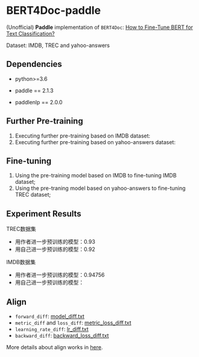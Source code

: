 # BERT4Doc-paddle

(Unofficial) **Paddle** implementation of `BERT4Doc`: [How to Fine-Tune BERT for Text Classification?](https://github.com/xuyige/BERT4doc-Classification)

Dataset: IMDB, TREC and yahoo-answers

## Dependencies

- python>=3.6

- paddle == 2.1.3

- paddlenlp == 2.0.0

  

## Further Pre-training

1. Executing further pre-training based on IMDB dataset:
2. Executing further pre-training based on yahoo-answers dataset:



## Fine-tuning

1. Using the pre-training model based on IMDB to fine-tuning IMDB dataset;
2. Using the pre-traning model based on yahoo-answers to fine-tuning TREC dataset;



## Experiment Results





TREC数据集

- 用作者进一步预训练的模型：0.93
- 用自己进一步预训练的模型：0.92

IMDB数据集

- 用作者进一步预训练的模型：0.94756
- 用自己进一步预训练的模型：







## Align

- `forward_diff`: [model_diff.txt](https://github.com/ncpaddle/BERT4Doc-paddle/blob/main/align_results/1.check_forward/log_diff/model_diff.txt)
- `metric_diff` and `loss_diff`: [metric_loss_diff.txt](https://github.com/ncpaddle/BERT4Doc-paddle/blob/main/align_results/3.check_metric_loss/log_diff/metric_diff_log.txt)
- `learning_rate_diff`: [lr_diff.txt](https://github.com/ncpaddle/BERT4Doc-paddle/blob/main/align_results/4.check_lr/log_diff/lr_diff_log.txt)
- `backward_diff`: [backward_loss_diff.txt](https://github.com/ncpaddle/BERT4Doc-paddle/blob/main/align_results/5.check_backward/log_diff/back_loss_log2.txt)

More details about align works in [here](https://github.com/ncpaddle/JointBERT-paddle/tree/main/align_works).

